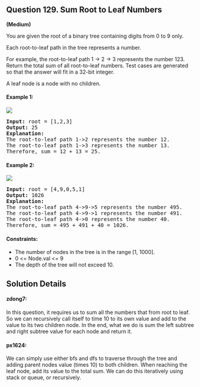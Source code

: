 ## Question 129.   Sum Root to Leaf Numbers
**(Medium)**  

You are given the root of a binary tree containing digits from 0 to 9 only.

Each root-to-leaf path in the tree represents a number.

For example, the root-to-leaf path 1 -> 2 -> 3 represents the number 123.
Return the total sum of all root-to-leaf numbers. Test cases are generated so that the answer will fit in a 32-bit integer.

A leaf node is a node with no children.

#### Example 1:
<img src="https://assets.leetcode.com/uploads/2021/02/19/num1tree.jpg">
<pre>
<b>Input:</b> root = [1,2,3]
<b>Output:</b> 25
<b>Explanation:</b>
The root-to-leaf path 1->2 represents the number 12.
The root-to-leaf path 1->3 represents the number 13.
Therefore, sum = 12 + 13 = 25.
</pre>

#### Example 2:
<img src="https://assets.leetcode.com/uploads/2021/02/19/num2tree.jpg">
<pre>
<b>Input:</b> root = [4,9,0,5,1]
<b>Output:</b> 1026
<b>Explanation:</b>
The root-to-leaf path 4->9->5 represents the number 495.
The root-to-leaf path 4->9->1 represents the number 491.
The root-to-leaf path 4->0 represents the number 40.
Therefore, sum = 495 + 491 + 40 = 1026.
</pre>

#### Constraints:

* The number of nodes in the tree is in the range [1, 1000].
* 0 <= Node.val <= 9
* The depth of the tree will not exceed 10.


## Solution Details

#### zdong7:
In this question, it requires us to sum all the numbers that from root to leaf. 
So we can recursively call itself to time 10 to its own value and add to the value to its two children node.
In the end, what we do is sum the left subtree and right subtree value for each node and return it.

#### px1624:
We can simply use either bfs and dfs to traverse through the tree and adding parent nodes value (times 10) to both children. When reaching the leaf node, add its value to the total sum. We can do this iteratively using stack or queue, or recursively.

